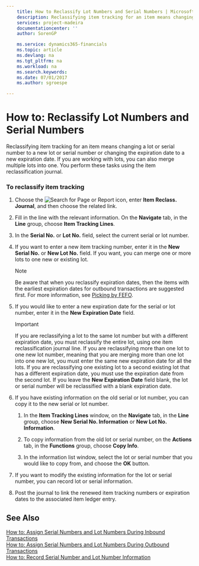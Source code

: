 ```yaml
---
    title: How to Reclassify Lot Numbers and Serial Numbers | Microsoft Docs
    description: Reclassifying item tracking for an item means changing a lot or serial number to a new lot or serial number or changing the expiration date to a new expiration date. If you are working with lots, you can also merge multiple lots into one. You perform these tasks using the item reclassification journal.
    services: project-madeira
    documentationcenter: ''
    author: SorenGP

    ms.service: dynamics365-financials
    ms.topic: article
    ms.devlang: na
    ms.tgt_pltfrm: na
    ms.workload: na
    ms.search.keywords:
    ms.date: 07/01/2017
    ms.author: sgroespe

---
```

# How to: Reclassify Lot Numbers and Serial Numbers
Reclassifying item tracking for an item means changing a lot or serial number to a new lot or serial number or changing the expiration date to a new expiration date. If you are working with lots, you can also merge multiple lots into one. You perform these tasks using the item reclassification journal.  
  
### To reclassify item tracking  
  
1.  Choose the ![Search for Page or Report](media/ui-search/search_small.png "Search for Page or Report icon") icon, enter **Item Reclass. Journal**, and then choose the related link.  
  
2.  Fill in the line with the relevant information. On the **Navigate** tab, in the **Line** group, choose **Item Tracking Lines**.  
  
3.  In the **Serial No.** or **Lot No.** field, select the current serial or lot number.  
  
4.  If you want to enter a new item tracking number, enter it in the **New Serial No.** or **New Lot No.** field. If you want, you can merge one or more lots to one new or existing lot.  
  
    > [!NOTE]  
    >  Be aware that when you reclassify expiration dates, then the items with the earliest expiration dates for outbound transactions are suggested first. For more information, see [Picking by FEFO](../picking-by-fefo.md).  
  
5.  If you would like to enter a new expiration date for the serial or lot number, enter it in the **New Expiration Date** field.  
  
    > [!IMPORTANT]  
    >  If you are reclassifying a lot to the same lot number but with a different expiration date, you must reclassify the entire lot, using one item reclassification journal line. If you are reclassifying more than one lot to one new lot number, meaning that you are merging more than one lot into one new lot, you must enter the same new expiration date for all the lots. If you are reclassifying one existing lot to a second existing lot that has a different expiration date, you must use the expiration date from the second lot. If you leave the **New Expiration Date** field blank, the lot or serial number will be reclassified with a blank expiration date.  
  
6.  If you have existing information on the old serial or lot number, you can copy it to the new serial or lot number.  
  
    1.  In the **Item Tracking Lines** window, on the **Navigate** tab, in the **Line** group, choose **New Serial No. Information** or **New Lot No. Information**.  
  
    2.  To copy information from the old lot or serial number, on the **Actions** tab, in the **Functions** group, choose **Copy Info**.  
  
    3.  In the information list window, select the lot or serial number that you would like to copy from, and choose the **OK** button.  
  
7.  If you want to modify the existing information for the lot or serial number, you can record lot or serial information.  
  
8.  Post the journal to link the renewed item tracking numbers or expiration dates to the associated item ledger entry.  
  
## See Also  
 [How to: Assign Serial Numbers and Lot Numbers During Inbound Transactions](../how-to-assign-serial-numbers-and-lot-numbers-during-inbound-transactions.md)   
 [How to: Assign Serial Numbers and Lot Numbers During Outbound Transactions](../how-to-assign-serial-numbers-and-lot-numbers-during-outbound-transactions.md)   
 [How to: Record Serial Number and Lot Number Information](../how-to-record-serial-number-and-lot-number-information.md)